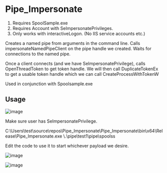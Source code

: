 # Pipe_Impersonate


1. Requires SpoolSample.exe
2. Requires Account with SeImpersonatePrivileges.
3. Only works with interactiveLogon. (No IIS service accounts etc.)

Creates a named pipe from arguments in the command line.
Calls impersonateNamedPipeClient on the pipe handle we created.
Waits for connections to the named pipe.

Once a client connects (and we have SeImpersonatePrivilege), calls OpenThreadToken to get token handle. 
We will then call DuplicateTokenEx to get a usable token handle which we can call CreateProcessWithTokenW

Used in conjunction with Spoolsample.exe 

## Usage


![image](https://github.com/wlfrag/Pipe_Impersonate/assets/43529877/2ed60d01-d215-4be4-983e-0148c0553981)


Make sure user has SeImpersonatePrivilege.


C:\Users\test\source\repos\Pipe_Impersonate\Pipe_Impersonate\bin\x64\Release\Pipe_Impersonate.exe \\.\pipe\test1\pipe\spoolss


Edit the code to use it to start whichever payload we desire.



![image](https://github.com/wlfrag/Pipe_Impersonate/assets/43529877/96f44d5b-7353-4fd9-bb9d-f80ec6a5a2f2)




![image](https://github.com/wlfrag/Pipe_Impersonate/assets/43529877/2cec81d6-dc4a-404b-bacf-50ec5dfc7636)



